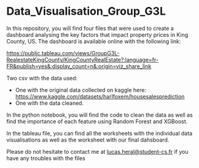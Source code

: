 # Data_Visualisation_Group_G3L

In this repository, you will find four files that were used to create a dashboard analysing the key factors that impact property prices in King County, US. 
The dashboard is available online with the following link: 

https://public.tableau.com/views/GroupG3L-RealestateKingCounty/KingCountyRealEstate?:language=fr-FR&publish=yes&:display_count=n&:origin=viz_share_link 

Two csv with the data used: 
  - One with the original data collected on kaggle here: https://www.kaggle.com/datasets/harlfoxem/housesalesprediction 
  - One with the data cleaned. 

In the python notebook, you will find the code to clean the data as well as find the importance of each feature using Random Forest and XGBoost. 

In the tableau file, you can find all the worksheets with the individual data visualisations as well as the worksheet with our final dahsboard.


Please do not hesitate to contact me at lucas.heral@student-cs.fr if you have any troubles with the files




